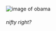![image of obama](https://www.biography.com/.image/ar_1:1%2Cc_fill%2Ccs_srgb%2Cg_face%2Cq_auto:good%2Cw_300/MTE4MDAzNDEwNzg5ODI4MTEw/barack-obama-12782369-1-402.jpg)
###### nifty right?
